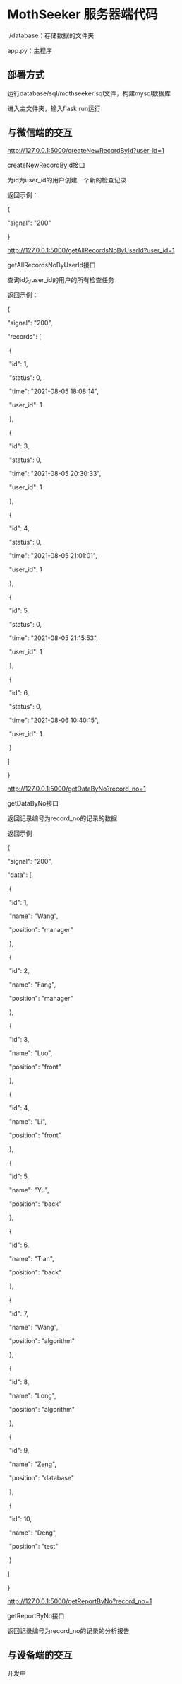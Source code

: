 # MothSeeker 服务器端代码

./database：存储数据的文件夹

app.py：主程序

## 部署方式

运行database/sql/mothseeker.sql文件，构建mysql数据库

进入主文件夹，输入flask run运行

## 与微信端的交互

http://127.0.0.1:5000/createNewRecordById?user_id=1

createNewRecordById接口

为id为user_id的用户创建一个新的检查记录

返回示例：

{

  "signal": "200"

}

http://127.0.0.1:5000/getAllRecordsNoByUserId?user_id=1

getAllRecordsNoByUserId接口

查询id为user_id的用户的所有检查任务

返回示例：

{

  "signal": "200",

  "records": [

​    {

​      "id": 1,

​      "status": 0,

​      "time": "2021-08-05 18:08:14",

​      "user_id": 1

​    },

​    {

​      "id": 3,

​      "status": 0,

​      "time": "2021-08-05 20:30:33",

​      "user_id": 1

​    },

​    {

​      "id": 4,

​      "status": 0,

​      "time": "2021-08-05 21:01:01",

​      "user_id": 1

​    },

​    {

​      "id": 5,

​      "status": 0,

​      "time": "2021-08-05 21:15:53",

​      "user_id": 1

​    },

​    {

​      "id": 6,

​      "status": 0,

​      "time": "2021-08-06 10:40:15",

​      "user_id": 1

​    }

  ]

}

http://127.0.0.1:5000/getDataByNo?record_no=1

getDataByNo接口

返回记录编号为record_no的记录的数据

返回示例

{

  "signal": "200",

  "data": [

​    {

​      "id": 1,

​      "name": "Wang",

​      "position": "manager"

​    },

​    {

​      "id": 2,

​      "name": "Fang",

​      "position": "manager"

​    },

​    {

​      "id": 3,

​      "name": "Luo",

​      "position": "front"

​    },

​    {

​      "id": 4,

​      "name": "Li",

​      "position": "front"

​    },

​    {

​      "id": 5,

​      "name": "Yu",

​      "position": "back"

​    },

​    {

​      "id": 6,

​      "name": "Tian",

​      "position": "back"

​    },

​    {

​      "id": 7,

​      "name": "Wang",

​      "position": "algorithm"

​    },

​    {

​      "id": 8,

​      "name": "Long",

​      "position": "algorithm"

​    },

​    {

​      "id": 9,

​      "name": "Zeng",

​      "position": "database"

​    },

​    {

​      "id": 10,

​      "name": "Deng",

​      "position": "test"

​    }

  ]

}

http://127.0.0.1:5000/getReportByNo?record_no=1

getReportByNo接口

返回记录编号为record_no的记录的分析报告

## 与设备端的交互

开发中


